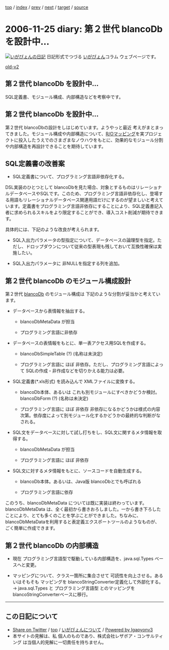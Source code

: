 [top](../index.html) 
 / [index](index.html) 
 / [prev](ig061123.html) 
 / [next](ig061204.html) 
 / [target](https://www.igapyon.jp/igapyon/diary/2006/ig061125.html) 
 / [source](https://github.com/igapyon/diary/blob/master/2006/ig061125.src.md) 

2006-11-25 diary: 第２世代 blancoDb を設計中…
=====================================================================================================
[![いがぴょんの日記](https://www.igapyon.jp/igapyon/diary/images/iga200306s.jpg "いがぴょん")](https://www.igapyon.jp/igapyon/diary/memo/memoigapyon.html) 日記形式でつづる [いがぴょん](https://www.igapyon.jp/igapyon/diary/memo/memoigapyon.html)コラム ウェブページです。

[old-v2](ig061125-orig.html)

## 第２世代 blancoDb を設計中…

SQL定義書、モジュール構成、内部構造などを考察中です。


## 第２世代 blancoDb を設計中…

第２世代 blancoDbの設計をしはじめています。ようやっと最近 考えがまとまってきました。モジュール構成や内部構造について、[R/Oマッピング](https://www.igapyon.jp/igapyon/diary/keyword/romap.html)を実プロジェクトに投入したうえでのさまざまなノウハウをもとに、効果的なモジュール分割や内部構造を再設計できることを期待しています。

## SQL定義書の改善案

* SQL定義書について、プログラミング言語非依存化する。

DSL実装のひとつとして blancoDbを見た場合、対象とするものはリレーショナルデータベースやSQLです。このため、プログラミング言語非依存化し、登場する用語もリレーショナルデータベース関連用語だけにするのが望ましいと考えています。定義書をプログラミング言語非依存にすることにより、SQL定義書記入者に求められるスキルをより限定することができ、導入コスト削減が期待できます。

具体的には、下記のような改良が考えられます。

* SQL入出力パラメータの型指定について、データベースの論理型を指定。ただし、ドロップダウンについて従来の型表現も残しておいて互換性確保は実施したい。
    
* SQL入出力パラメータに 非NULLを指定する列を追加。

## 第２世代 blancoDb のモジュール構成設計

第２世代 [blancoDb](https://www.igapyon.jp/blanco/blancodb.html) のモジュール構成は 下記のような分割が妥当かと考えています。

* データベースから表情報を抽出する。
  
  * blancoDbMetaData が担当
    
  * プログラミング言語に非依存
  

  
* データベースの表情報をもとに、単一表アクセス用SQLを作成する。
  
  * blancoDbSimpleTable (?) (名称は未決定)
    
  * プログラミング言語に ほぼ 非依存。ただし、プログラミング言語によって SQLの作成・非作成などを切りかえる能力は必要。
  

  
* SQL定義書(*.xls形式) を読み込んで XMLファイルに変換する。
  
  * blancoDb本体、あるいは これも別モジュールにすべきかどうか検討。blancoDbForm (?) (名称は未決定)
    
  * プログラミング言語に ほぼ 非依存
    非依存になるかどうかは様式の内容次第。依存度によって別モジュール化するかどうかの最終的な判断がなされる。
  

  
* SQL文をデータベースに対して試し打ちをし、SQL文に関するメタ情報を取得する。
  
  * blancoDbMetaData が担当
    
  * プログラミング言語に ほぼ 非依存
  

  
* SQL文に対するメタ情報をもとに、ソースコードを自動生成する。
  
  * blancoDb本体。あるいは、Java版 blancoDbとでも呼ばれる
    
  * プログラミング言語に依存
  

このうち、blancoDbMetaData については既に実装は終わっています。blancoDbMetaData は、全く最初から書きおろしました。一から書き下ろしたことにより、とても多くのことを学ぶことができました。ちなみに、blancoDbMetaDataを利用すると表定義エクスポートツールのようなものが、ごく簡単に作成できます。

## 第２世代 blancoDb の内部構造

* 現在 プログラミング言語型で駆動している内部構造を、java.sql.Types ベースへと変更。
  
* マッピングについて、クラス一箇所に集合させて 可読性を向上させる。あるいはそもそも マッピングを blancoStringConverter定義化して外部化する。
  → java.sql.Types と プログラミング言語型 とのマッピングを blancoStringConverterベースに移行。


----------------------------------------------------------------------------------------------------

## この日記について

* [Share on Twitter](https://twitter.com/intent/tweet?hashtags=igapyon%2Cdiary%2C%E3%81%84%E3%81%8C%E3%81%B4%E3%82%87%E3%82%93&text=%E7%AC%AC%EF%BC%92%E4%B8%96%E4%BB%A3+blancoDb+%E3%82%92%E8%A8%AD%E8%A8%88%E4%B8%AD%E2%80%A6&url=https%3A%2F%2Fwww.igapyon.jp%2Figapyon%2Fdiary%2F2006%2Fig061125.html) / [top](../index.html) / [いがぴょんについて](https://www.igapyon.jp/igapyon/diary/memo/memoigapyon.html) / [Powered by Igapyonv3](https://github.com/igapyon/igapyonv3)
* 本サイトの見解は、私 個人のものであり、株式会社レザボア・コンサルティング は当個人的見解に一切責任を持ちません。 
